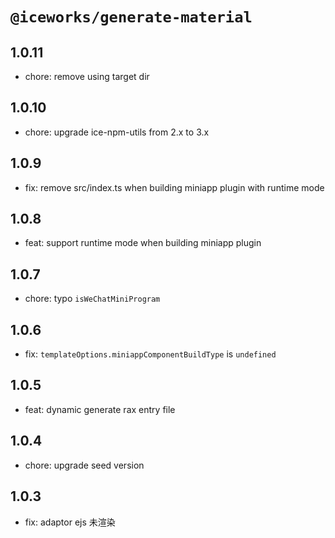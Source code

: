 # `@iceworks/generate-material`

## 1.0.11

- chore: remove using target dir

## 1.0.10

- chore: upgrade ice-npm-utils from 2.x to 3.x

## 1.0.9

- fix: remove src/index.ts when building miniapp plugin with runtime mode

## 1.0.8

- feat: support runtime mode when building miniapp plugin

## 1.0.7

- chore: typo `isWeChatMiniProgram`

## 1.0.6

- fix: `templateOptions.miniappComponentBuildType` is `undefined`

## 1.0.5

- feat: dynamic generate rax entry file

## 1.0.4

- chore: upgrade seed version

## 1.0.3

- fix: adaptor ejs 未渲染
